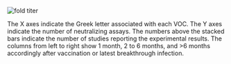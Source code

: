 <section class="figure-section wrap">
<div class="figure-image">

![fold titer](susceptibility-data/vp-titer-2dose-w-inf.png)

</div>

<div class="figure-caption">

The X axes indicate the Greek letter associated with each VOC. The Y axes
indicate the number of neutralizing assays. The numbers above the stacked bars
indicate the number of studies reporting the experimental results. The columns
from left to right show 1 month, 2 to 6 months, and &gt;6 months accordingly
after vaccination or latest breakthrough infection.


</div>

</section>

